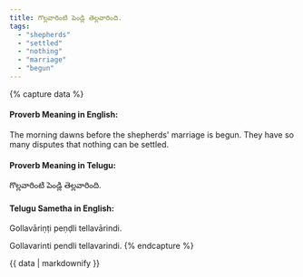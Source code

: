 ```yaml
---
title: గొల్లవారింటి పెండ్లి తెల్లవారింది.
tags:
  - "shepherds"
  - "settled"
  - "nothing"
  - "marriage"
  - "begun"
---
```


{% capture data %}
#### Proverb Meaning in English:
The morning dawns before the shepherds' marriage is begun.
They have so many disputes that nothing can be settled.

#### Proverb Meaning in Telugu:
గొల్లవారింటి పెండ్లి తెల్లవారింది.

#### Telugu Sametha in English:
Gollavāriṇṭi peṇḍli tellavārindi.

Gollavarinti pendli tellavarindi.
{% endcapture %}

{{ data | markdownify }}


